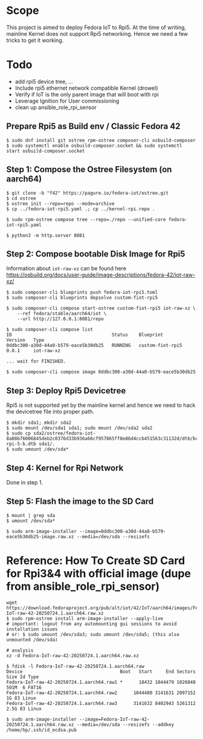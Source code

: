 # Scope
This project is aimed to deploy Fedora IoT to Rpi5. At the time of writing, mainline Kernel does not support Rpi5 networking. Hence we need a few tricks to get it working.


# Todo
- add rpi5 device tree, ...
- Include rpi5 ethernet network compatible Kernel (drowel)
- Verify if IoT is the only parent image that will boot with rpi
- Leverage Ignition for User commissioning
- clean up ansible_role_rpi_sensor


## Prepare Rpi5 as Build env / Classic Fedora 42
```
$ sudo dnf install git ostree rpm-ostree composer-cli osbuild-composer
$ sudo systemctl enable osbuild-composer.socket && sudo systemctl start osbuild-composer.socket
```


## Step 1: Compose the Ostree Filesystem (on aarch64)
```
$ git clone -b "f42" https://pagure.io/fedora-iot/ostree.git
$ cd ostree
$ ostree init --repo=repo --mode=archive
$ cp ../fedora-iot-rpi5.yaml .; cp ../kernel-rpi.repo .

$ sudo rpm-ostree compose tree --repo=./repo --unified-core fedora-iot-rpi5.yaml

$ python3 -m http.server 8081
```

## Step 2: Compose bootable Disk Image for Rpi5
Information about `iot-raw-xz` can be found here https://osbuild.org/docs/user-guide/image-descriptions/fedora-42/iot-raw-xz/
```
$ sudo composer-cli blueprints push fedora-iot-rpi5.toml
$ sudo composer-cli blueprints depsolve custom-fiot-rpi5

$ sudo composer-cli compose start-ostree custom-fiot-rpi5 iot-raw-xz \
    --ref fedora/stable/aarch64/iot \
    --url http://127.0.0.1:8081/repo

$ sudo composer-cli compose list
ID                                     Status    Blueprint          Version   Type
0ddbc300-a30d-44a0-b579-eace5b30db25   RUNNING   custom-fiot-rpi5   0.0.1     iot-raw-xz

... wait for FINISHED.

$ sudo composer-cli compose image 0ddbc300-a30d-44a0-b579-eace5b30db25
```

## Step 3: Deploy Rpi5 Devicetree
Rpi5 is not supported yet by the mainline kernel and hence we need to hack the devicetree file into proper path.
```
$ mkdir sda1; mkdir sda2
$ sudo mount /dev/sda1 sda1; sudo mount /dev/sda2 sda2
$ sudo cp sda2/ostree/fedora-iot-8a08b76006845deb2c0376d33b936a66cf957865ff8e86d4ccb451563c31132d/dtb/broadcom/bcm2712-rpi-5-b.dtb sda1/.
$ sudo umount /dev/sda*
```

## Step 4: Kernel for Rpi Network
Done in step 1.


## Step 5: Flash the image to the SD Card
```
$ mount | grep sda
$ umount /dev/sda*

$ sudo arm-image-installer --image=0ddbc300-a30d-44a0-b579-eace5b30db25-image.raw.xz --media=/dev/sda --resizefs

```


# Reference: How To Create SD Card for Rpi3&4 with official image (dupe from ansible_role_rpi_sensor)
```
wget https://download.fedoraproject.org/pub/alt/iot/42/IoT/aarch64/images/Fedora-IoT-raw-42-20250724.1.aarch64.raw.xz
$ sudo rpm-ostree install arm-image-installer --apply-live
# important: logout from any automounting gui sessions to avoid installation issues
# or: $ sudo umount /dev/sda3; sudo umount /dev/sda5; (this also unmounted /dev/sda)

# analysis
xz -d Fedora-IoT-raw-42-20250724.1.aarch64.raw.xz

$ fdisk -l Fedora-IoT-raw-42-20250724.1.aarch64.raw
Device                                    Boot   Start     End Sectors  Size Id Type
Fedora-IoT-raw-42-20250724.1.aarch64.raw1 *      18432 1044479 1026048  501M  6 FAT16
Fedora-IoT-raw-42-20250724.1.aarch64.raw2      1044480 3141631 2097152    1G 83 Linux
Fedora-IoT-raw-42-20250724.1.aarch64.raw3      3141632 8402943 5261312  2.5G 83 Linux

$ sudo arm-image-installer --image=Fedora-IoT-raw-42-20250724.1.aarch64.raw.xz --media=/dev/sda --resizefs --addkey /home/hp/.ssh/id_ecdsa.pub

```